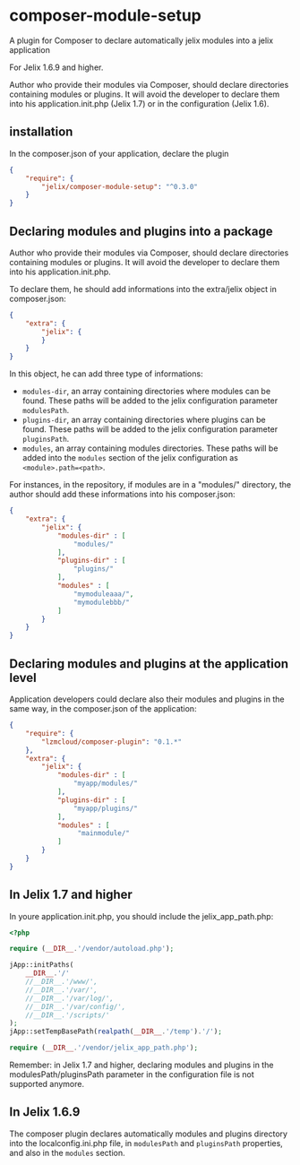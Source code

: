 # composer-module-setup

A plugin for Composer to declare automatically jelix modules into a jelix application

For Jelix 1.6.9 and higher.

Author who provide their modules via Composer, should declare directories 
containing modules or plugins. It will avoid the developer to declare them 
into his application.init.php (Jelix 1.7) or in the configuration (Jelix 1.6).

## installation

In the composer.json of your application, declare the plugin

```json
{
    "require": {
        "jelix/composer-module-setup": "^0.3.0"
    }
}
```

## Declaring modules and plugins into a package

Author who provide their modules via Composer, should declare directories containing modules
or plugins. It will avoid the developer to declare them into his application.init.php.

To declare them, he should add informations into the extra/jelix object in composer.json:

```json
{
    "extra": {
        "jelix": {
        }
    }
}
```

In this object, he can add three type of informations:

- `modules-dir`, an array containing directories where modules can be found.
  These paths will be added to the jelix configuration parameter `modulesPath`.
- `plugins-dir`, an array containing directories where plugins can be found.
  These paths will be added to the jelix configuration parameter `pluginsPath`.
- `modules`, an array containing modules directories.
  These paths will be added into the `modules` section of the jelix configuration
   as `<module>.path=<path>`.

For instances, in the repository, if modules are in a "modules/" directory, the 
author should add these informations into his composer.json:

```json
{
    "extra": {
        "jelix": {
            "modules-dir" : [
                "modules/"
            ],
            "plugins-dir" : [
                "plugins/"
            ],
            "modules" : [
                "mymoduleaaa/",
                "mymodulebbb/"
            ]
        }
    }
}
```

## Declaring modules and plugins at the application level

Application developers could declare also their modules and plugins in the same way, in
the composer.json of the application:

```json
{
    "require": {
        "lzmcloud/composer-plugin": "0.1.*"
    },
    "extra": {
        "jelix": {
            "modules-dir" : [
                "myapp/modules/"
            ],
            "plugins-dir" : [
                "myapp/plugins/"
            ],
            "modules" : [
                 "mainmodule/"
            ]
        }
    }
}
```

## In Jelix 1.7 and higher

In youre application.init.php, you should include the jelix_app_path.php:

```php
<?php

require (__DIR__.'/vendor/autoload.php');

jApp::initPaths(
    __DIR__.'/'
    //__DIR__.'/www/',
    //__DIR__.'/var/',
    //__DIR__.'/var/log/',
    //__DIR__.'/var/config/',
    //__DIR__.'/scripts/'
);
jApp::setTempBasePath(realpath(__DIR__.'/temp').'/');

require (__DIR__.'/vendor/jelix_app_path.php');

```

Remember: in Jelix 1.7 and higher, declaring modules and plugins in the modulesPath/pluginsPath
parameter in the configuration file is not supported anymore.

## In Jelix 1.6.9

The composer plugin declares automatically modules and plugins directory into 
the localconfig.ini.php file, in `modulesPath` and `pluginsPath` properties, 
and also in the `modules` section.
